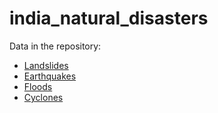 # india_natural_disasters

Data in the repository:
* [Landslides](https://github.com/ramSeraph/india_natural_disasters/releases/tag/landslides)
* [Earthquakes](https://github.com/ramSeraph/india_natural_disasters/releases/tag/earthquakes)
* [Floods](https://github.com/ramSeraph/india_natural_disasters/releases/tag/floods)
* [Cyclones](https://github.com/ramSeraph/india_natural_disasters/releases/tag/cyclones)


